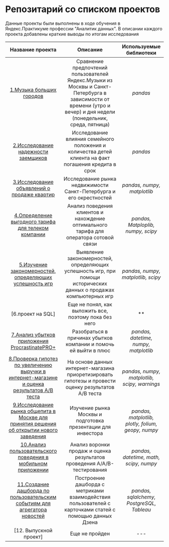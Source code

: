 # Репозитарий со списком проектов
Данные проекты были выполнены в ходе обучения в Яндекс.Практикуме профессии "Аналитик данных". В описании каждого проекта добавлены краткие выводы по итогам исследования

| Название проекта | Описание | Используемые библиотеки |
| :--------------------: | :---------------------: |:---------------------------:|
| [1.Музыка больших городов](https://github.com/alexander-krivov/projects/tree/main/Big%20cities%20music) | Сравнение предпочтений пользователей Яндекс.Музыки из Москвы и Санкт-Петербурга в зависимости от времени (утро и вечер) и дня недели (понедельник, среда, пятница) | *pandas* |
| [2.Исследование надежности заемщиков](https://github.com/alexander-krivov/projects/tree/main/Investigation%20of%20the%20relability%20of%20borrowers) | Исследование влияния семейного положения и количества детей клиента на факт погашения кредита в срок | *pandas* |
| [3.Исследование объявлений о продаже квартир](https://github.com/alexander-krivov/projects/tree/main/Research%20of%20ads%20for%20the%20sale%20of%20apartments) | Исследование рынка недвижимости Санкт-Петербурга и его окрестностей | *pandas, numpy, matplotlib* |
| [4.Определение выгодного тарифа для телеком компании](https://github.com/alexander-krivov/projects/tree/main/Determining%20a%20favorable%20tariff%20for%20a%20telecom%20company) | Анализ поведения клиентов и нахождение оптимального тарифа для оператора сотовой связи | *pandas, Matploplib, numpy, scipy* |
| [5.Изучение закономерностей, определяющих успешность игр](https://github.com/alexander-krivov/projects/tree/main/Studying%20the%20patterns%20that%20determine%20the%20success%20of%20games) | Выявление закономерностей, определяющих успешность игр, при помощи исторических данных о продажах компьютерных игр | *pandas, numpy, matplotlib, scipy* |
| [6.проект на SQL] | Еще не понял, как выложить все, поэтому пока без него | ** |
| [7.Анализ убытков приложения ProcrastinatePRO+](https://github.com/alexander-krivov/projects/tree/main/Loss%20analysis%20of%20the%20Procrastinate%20PRO%2B%20application) | Разобраться в причинах убытков компании и помочь ей выйти в плюс| *pandas, datetime, numpy, matplotlib* |
| [8.Проверка гипотез по увеличению выручки в интернет-магазине и оценка результатов A/B теста](https://github.com/alexander-krivov/projects/tree/main/Testing%20hypotheses%20to%20increase%20revenue%20in%20the%20online%20store%20and%20evaluating%20the%20results%20of%20the%20AB%20test) | На основе данных интернет-магазина приоретизировать гипотезы и провести оценку результатов A/B теста | *pandas, numpy, matplotlib, scipy, warnings* |
| [9.Исследование рынка общепита в Москве для принятия решения об открытии нового заведения](https://github.com/alexander-krivov/projects/tree/main/Catering%20market%20research%20in%20Moscow) | Изучение рынка Москвы и подготовка презентации для инвестора | *pandas, matplotlib, plotly, folium, geopy, numpy* |
| [10.Анализ пользовательского поведения в мобильном приложении](https://github.com/alexander-krivov/projects/tree/main/Analysis%20of%20user%20behavior%20in%20a%20mobile%20application) | Анализ воронки продаж и оценка результатов проведения A/A/B-тестирования  | *pandas, datetime, math, scipy, numpy* |
| [11.Создание дашборда по пользовательским событиям для агрегатора новостей](https://github.com/alexander-krivov/projects/tree/main/Creating%20a%20dashboard%20based%20on%20user%20events%20for%20the%20news%20aggregator) | Построение дашборда с метриками взаимодействия пользователей с карточками статей с помощью данных Дзена | *pandas, sqlalchemy, PostgreSQL, Tableau* |
| [12. Выпускной проект] | Еще не пройден | *---* |
